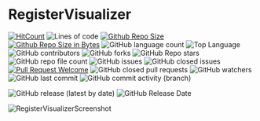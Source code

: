 # RegisterVisualizer
[![HitCount](https://hits.dwyl.com/rendayigit/RegisterVisualizer.svg?style=flat)](http://hits.dwyl.com/rendayigit/RegisterVisualizer)
![Lines of code](https://tokei.rs/b1/github/rendayigit/RegisterVisualizer)
[![Github Repo Size](https://img.shields.io/github/repo-size/rendayigit/RegisterVisualizer)](https://github.com/rendayigit/RegisterVisualizer)
[![Github Repo Size in Bytes](https://img.shields.io/github/languages/code-size/rendayigit/RegisterVisualizer)](https://github.com/rendayigit/RegisterVisualizer)
![GitHub language count](https://img.shields.io/github/languages/count/rendayigit/RegisterVisualizer)
![Top Language](https://img.shields.io/github/languages/top/rendayigit/RegisterVisualizer)
![GitHub contributors](https://img.shields.io/github/contributors/rendayigit/registervisualizer)
![GitHub forks](https://img.shields.io/github/forks/rendayigit/registervisualizer?style=flat)
![GitHub Repo stars](https://img.shields.io/github/stars/rendayigit/registervisualizer?style=flat)
![GitHub repo file count](https://img.shields.io/github/directory-file-count/rendayigit/registervisualizer?style=flat)
![GitHub issues](https://img.shields.io/github/issues-raw/rendayigit/registervisualizer)
![GitHub closed issues](https://img.shields.io/github/issues-closed-raw/rendayigit/registervisualizer)
[![Pull Request Welcome](https://img.shields.io/github/issues-pr/rendayigit/RegisterVisualizer)](https://github.com/rendayigit/RegisterVisualizer/pulls)
![GitHub closed pull requests](https://img.shields.io/github/issues-pr-closed-raw/rendayigit/registervisualizer)
![GitHub watchers](https://img.shields.io/github/watchers/rendayigit/registervisualizer)
![GitHub last commit](https://img.shields.io/github/last-commit/rendayigit/registervisualizer)
![GitHub commit activity (branch)](https://img.shields.io/github/commit-activity/m/rendayigit/registervisualizer)

![GitHub release (latest by date)](https://img.shields.io/github/downloads/rendayigit/registervisualizer/tag/total)
![GitHub Release Date](https://img.shields.io/github/release-date/rendayigit/registervisualizer)

![RegisterVisualizerScreenshot](https://github.com/rendayigit/RegisterVisualizer/assets/28491388/00eadebb-69ba-4415-bd9d-e32ca3e444ce)
